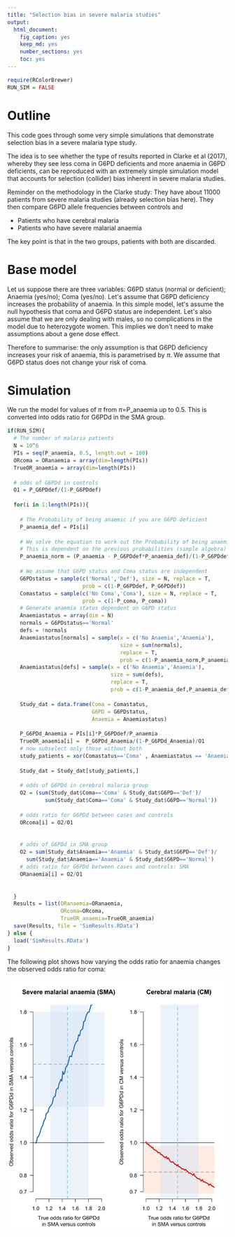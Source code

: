 ```yaml
---
title: "Selection bias in severe malaria studies"
output:
  html_document:
    fig_caption: yes
    keep_md: yes
    number_sections: yes
    toc: yes
---
```





```r
require(RColorBrewer)
RUN_SIM = FALSE
```

# Outline

This code goes through some very simple simulations that demonstrate selection bias in a severe malaria type study.

The idea is to see whether the type of results reported in Clarke et al (2017), whereby they see less coma in G6PD deficients and more anaemia in G6PD deficients, can be reproduced with an extremely simple simulation model that accounts for selection (collider) bias inherent in severe malaria studies.

Reminder on the methodology in the Clarke study: They have about 11000 patients from severe malaria studies (already selection bias here). They then compare G6PD allele frequencies between controls and 

* Patients who have cerebral malaria
* Patients who have severe malarial anaemia

The key point is that in the two groups, patients with both are discarded.

# Base model

Let us suppose there are three variables: G6PD status (normal or deficient); Anaemia (yes/no); Coma (yes/no).
Let's assume that G6PD deficiency increases the probability of anaemia. 
In this simple model, let's assume the null hypothesis that coma and G6PD status are independent.
Let's also assume that we are only dealing with males, so no complications in the model due to heterozygote women. This implies we don't need to make assumptions about a gene dose effect.

Therefore to summarise: the only assumption is that G6PD deficiency increases your risk of anaemia, this is parametrised by $\pi$. We assume that G6PD status does not change your risk of coma.


# Simulation


We run the model for values of $\pi$ from $\pi=$P_anaemia up to 0.5. This is converted into odds ratio for G6PDd in the SMA group.


```r
if(RUN_SIM){
  # The number of malaria patients
  N = 10^6
  PIs = seq(P_anaemia, 0.5, length.out = 100)
  ORcoma = ORanaemia = array(dim=length(PIs))
  TrueOR_anaemia = array(dim=length(PIs))
  
  # odds of G6PDd in controls
  O1 = P_G6PDdef/(1-P_G6PDdef)
  
  for(i in 1:length(PIs)){
    
    # The Probability of being anaemic if you are G6PD deficient
    P_anaemia_def = PIs[i] 
    
    # We solve the equation to work out the Probability of being anaemic if you are G6PD normal
    # This is dependent on the previous probabilities (simple algebra)
    P_anaemia_norm = (P_anaemia - P_G6PDdef*P_anaemia_def)/(1-P_G6PDdef)
    
    # We assume that G6PD status and Coma status are independent
    G6PDstatus = sample(c('Normal','Def'), size = N, replace = T, 
                        prob = c(1-P_G6PDdef, P_G6PDdef))
    Comastatus = sample(c('No Coma','Coma'), size = N, replace = T, 
                        prob = c(1-P_coma, P_coma))
    # Generate anaemia status dependent on G6PD status
    Anaemiastatus = array(dim = N)
    normals = G6PDstatus=='Normal'
    defs = !normals
    Anaemiastatus[normals] = sample(x = c('No Anaemia','Anaemia'), 
                                    size = sum(normals), 
                                    replace = T, 
                                    prob = c(1-P_anaemia_norm,P_anaemia_norm))
    Anaemiastatus[defs] = sample(x = c('No Anaemia','Anaemia'), 
                                 size = sum(defs),
                                 replace = T, 
                                 prob = c(1-P_anaemia_def,P_anaemia_def))
    
    Study_dat = data.frame(Coma = Comastatus,
                           G6PD = G6PDstatus,
                           Anaemia = Anaemiastatus)
    
    P_G6PDd_Anaemia = PIs[i]*P_G6PDdef/P_anaemia
    TrueOR_anaemia[i] =  P_G6PDd_Anaemia/(1-P_G6PDd_Anaemia)/O1
    # now subselect only those without both
    study_patients = xor(Comastatus=='Coma' , Anaemiastatus == 'Anaemia')
    
    Study_dat = Study_dat[study_patients,]
    
    # odds of G6PDd in cerebral malaria group
    O2 = (sum(Study_dat$Coma=='Coma' & Study_dat$G6PD=='Def')/
            sum(Study_dat$Coma=='Coma' & Study_dat$G6PD=='Normal'))
    
    # odds ratio for G6PDd between cases and controls
    ORcoma[i] = O2/O1
    
    
    # odds of G6PDd in SMA group
    O2 = sum(Study_dat$Anaemia=='Anaemia' & Study_dat$G6PD=='Def')/
      sum(Study_dat$Anaemia=='Anaemia' & Study_dat$G6PD=='Normal')
    # odds ratio for G6PDd between cases and controls: SMA
    ORanaemia[i] = O2/O1
    
    
  }
  Results = list(ORanaemia=ORanaemia,
                 ORcoma=ORcoma,
                 TrueOR_anaemia=TrueOR_anaemia)
  save(Results, file = 'SimResults.RData')
} else {
  load('SimResults.RData')
}
```


The following plot shows how varying the odds ratio for anaemia changes the observed odds ratio for coma:

![](SelectionBiasSimulation_files/figure-html/ModelSimulation-1.png)<!-- -->


